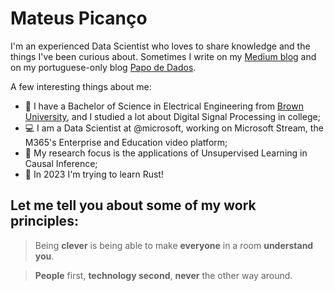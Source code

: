 # Mateus Picanço

I'm an experienced Data Scientist who loves to share knowledge and the things I've been curious about. Sometimes I write on my [Medium blog](https://mateuspicanco.medium.com/) and on my portuguese-only blog [Papo de Dados](https://papodedados.com/). 

A few interesting things about me:
- :school: I have a Bachelor of Science in Electrical Engineering from [Brown University](https://www.brown.edu/), and I studied a lot about Digital Signal Processing in college;
- :computer: I am a Data Scientist at @microsoft, working on Microsoft Stream, the M365's Enterprise and Education video platform;
- :rocket: My research focus is the applications of Unsupervised Learning in Causal Inference;
- :crab: In 2023 I'm trying to learn Rust!

## Let me tell you about some of my work principles:

> Being **clever** is being able to make **everyone** in a room **understand you**. 

> **People** first, **technology second**, **never** the other way around. 

<!-- [Github Stats](https://github-readme-stats.vercel.app/api?username=mateuspicanco&show_icons=true&theme=dracula) -->
